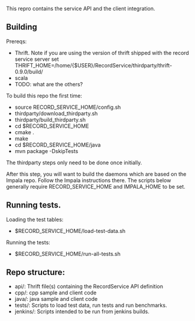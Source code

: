 This repro contains the service API and the client integration.

## Building
Prereqs:
- Thrift. Note if you are using the version of thrift shipped with the record service server set THRIFT_HOME=/home/{$USER}/RecordService/thirdparty/thrift-0.9.0/build/
- scala
- TODO: what are the others?

To build this repo the first time:
- source RECORD_SERVICE_HOME/config.sh
- thirdparty/download_thirdparty.sh
- thirdparty/build_thirdparty.sh
- cd $RECORD_SERVICE_HOME
- cmake .
- make
- cd $RECORD_SERVICE_HOME/java
- mvn package -DskipTests

The thirdparty steps only need to be done once initially.

After this step, you will want to build the daemons which are based on the Impala repo.
Follow the Impala instructions there. The scripts below generally require 
RECORD_SERVICE_HOME and IMPALA_HOME to be set.

## Running tests.
Loading the test tables:
- $RECORD_SERVICE_HOME/load-test-data.sh

Running the tests:
- $RECORD_SERVICE_HOME/run-all-tests.sh

## Repo structure:
- api/: Thrift file(s) containing the RecordService API definition
- cpp/: cpp sample and client code
- java/: java sample and client code
- tests/: Scripts to load test data, run tests and run benchmarks.
- jenkins/: Scripts intended to be run from jenkins builds.

